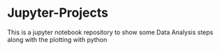 # Jupyter-Projects
This is a jupyter notebook repository to show some Data Analysis steps along with the plotting with python

